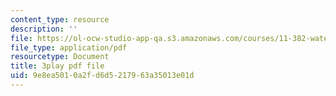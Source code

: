 ```yaml
---
content_type: resource
description: ''
file: https://ol-ocw-studio-app-qa.s3.amazonaws.com/courses/11-382-water-diplomacy-spring-2021/9e8ea5010a2fd6d5217963a35013e01d_w2HASHQ8nYw.pdf
file_type: application/pdf
resourcetype: Document
title: 3play pdf file
uid: 9e8ea501-0a2f-d6d5-2179-63a35013e01d
---
```

